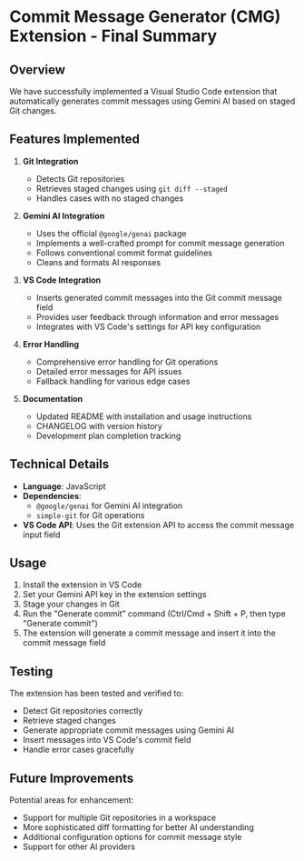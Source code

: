 # Commit Message Generator (CMG) Extension - Final Summary

## Overview
We have successfully implemented a Visual Studio Code extension that automatically generates commit messages using Gemini AI based on staged Git changes.

## Features Implemented

1. **Git Integration**
   - Detects Git repositories
   - Retrieves staged changes using `git diff --staged`
   - Handles cases with no staged changes

2. **Gemini AI Integration**
   - Uses the official `@google/genai` package
   - Implements a well-crafted prompt for commit message generation
   - Follows conventional commit format guidelines
   - Cleans and formats AI responses

3. **VS Code Integration**
   - Inserts generated commit messages into the Git commit message field
   - Provides user feedback through information and error messages
   - Integrates with VS Code's settings for API key configuration

4. **Error Handling**
   - Comprehensive error handling for Git operations
   - Detailed error messages for API issues
   - Fallback handling for various edge cases

5. **Documentation**
   - Updated README with installation and usage instructions
   - CHANGELOG with version history
   - Development plan completion tracking

## Technical Details

- **Language**: JavaScript
- **Dependencies**: 
  - `@google/genai` for Gemini AI integration
  - `simple-git` for Git operations
- **VS Code API**: Uses the Git extension API to access the commit message input field

## Usage

1. Install the extension in VS Code
2. Set your Gemini API key in the extension settings
3. Stage your changes in Git
4. Run the "Generate commit" command (Ctrl/Cmd + Shift + P, then type "Generate commit")
5. The extension will generate a commit message and insert it into the commit message field

## Testing

The extension has been tested and verified to:
- Detect Git repositories correctly
- Retrieve staged changes
- Generate appropriate commit messages using Gemini AI
- Insert messages into VS Code's commit field
- Handle error cases gracefully

## Future Improvements

Potential areas for enhancement:
- Support for multiple Git repositories in a workspace
- More sophisticated diff formatting for better AI understanding
- Additional configuration options for commit message style
- Support for other AI providers